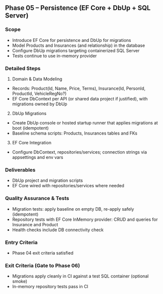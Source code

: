## Phase 05 – Persistence (EF Core + DbUp + SQL Server)

### Scope
- Introduce EF Core for persistence and DbUp for migrations
- Model Products and Insurances (and relationship) in the database
- Configure DbUp migrations targeting containerized SQL Server
- Tests continue to use in-memory provider

### Detailed Steps
1) Domain & Data Modeling
- Records: Product(Id, Name, Price, Terms), Insurance(Id, PersonId, ProductId, VehicleRegNo?)
- EF Core DbContext per API (or shared data project if justified), with migrations owned by DbUp

2) DbUp Migrations
- Create DbUp console or hosted startup runner that applies migrations at boot (idempotent)
- Baseline schema scripts: Products, Insurances tables and FKs

3) EF Core Integration
- Configure DbContext, repositories/services; connection strings via appsettings and env vars

### Deliverables
- DbUp project and migration scripts
- EF Core wired with repositories/services where needed

### Quality Assurance & Tests
- Migration tests: apply baseline on empty DB, re-apply safely (idempotent)
- Repository tests with EF Core InMemory provider: CRUD and queries for Insurance and Product
- Health checks include DB connectivity check

### Entry Criteria
- Phase 04 exit criteria satisfied

### Exit Criteria (Gate to Phase 06)
- Migrations apply cleanly in CI against a test SQL container (optional smoke)
- In-memory repository tests pass in CI


